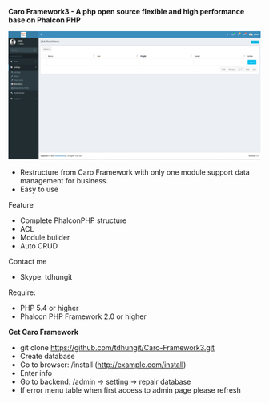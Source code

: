 **Caro Framework3 - A php open source flexible and high performance base on Phalcon PHP**

![alt text](./public/Screenshot.png?raw=true "Caro Framework")

- Restructure from Caro Framework with only one module support data management for business.
- Easy to use

Feature
- Complete PhalconPHP structure
- ACL
- Module builder
- Auto CRUD

Contact me
- Skype: tdhungit

Require:
- PHP 5.4 or higher
- Phalcon PHP Framework 2.0 or higher

**Get Caro Framework**
- git clone https://github.com/tdhungit/Caro-Framework3.git
- Create database
- Go to browser: /install (http://example.com/install)
- Enter info
- Go to backend: /admin -> setting -> repair database
- If error menu table when first access to admin page please refresh